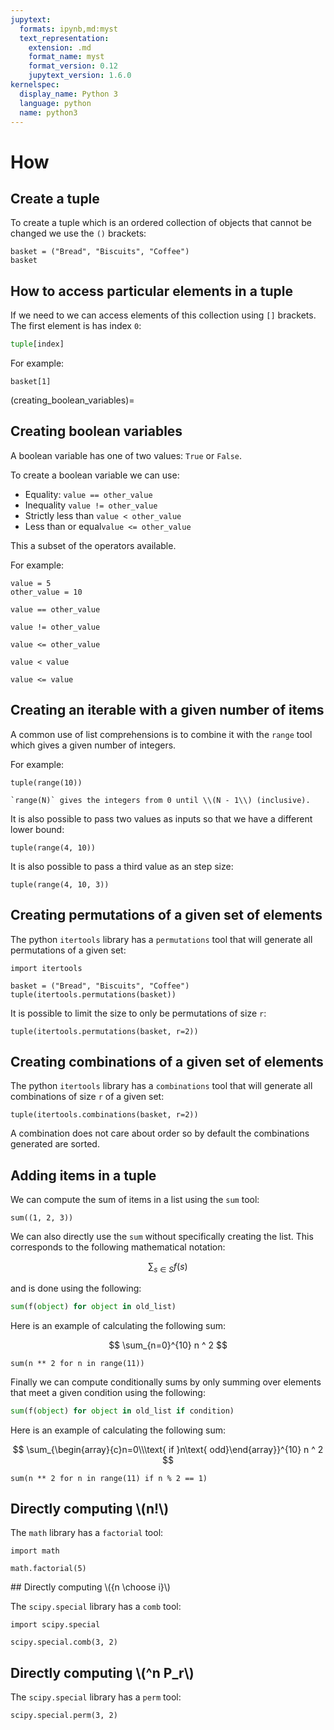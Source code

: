 ```yaml
---
jupytext:
  formats: ipynb,md:myst
  text_representation:
    extension: .md
    format_name: myst
    format_version: 0.12
    jupytext_version: 1.6.0
kernelspec:
  display_name: Python 3
  language: python
  name: python3
---
```


# How


## Create a tuple

To create a tuple which is an ordered collection of objects that cannot be changed we use the `()` brackets:

```{code-cell} ipython3
basket = ("Bread", "Biscuits", "Coffee")
basket
```

## How to access particular elements in a tuple

If we need to we can access elements of this collection using `[]` brackets. The first element is has index `0`:

```python
tuple[index]
```

For example:

```{code-cell} ipython3
basket[1]
```

(creating_boolean_variables)=
## Creating boolean variables

A boolean variable has one of two values: `True` or `False`.

To create a boolean variable we can use:

- Equality: `value == other_value`
- Inequality `value != other_value`
- Strictly less than `value < other_value`
- Less than or equal`value <= other_value`

This a subset of the operators available.

For example:

```{code-cell} ipython3
value = 5
other_value = 10

value == other_value
```

```{code-cell} ipython3
value != other_value
```

```{code-cell} ipython3
value <= other_value
```

```{code-cell} ipython3
value < value
```

```{code-cell} ipython3
value <= value
```

## Creating an iterable with a given number of items

A common use of list comprehensions is to combine it with the `range` tool which gives a given number of integers.

For example:

```{code-cell} ipython3
tuple(range(10))
```

```{attention}
`range(N)` gives the integers from 0 until \\(N - 1\\) (inclusive).
```

It is also possible to pass two values as inputs so that we have a different lower bound:

```{code-cell} ipython3
tuple(range(4, 10))
```

It is also possible to pass a third value as an step size:

```{code-cell} ipython3
tuple(range(4, 10, 3))
```

## Creating permutations of a given set of elements

The python `itertools` library has a `permutations` tool that will generate all permutations of a given set:

```{code-cell} ipython3
import itertools

basket = ("Bread", "Biscuits", "Coffee")
tuple(itertools.permutations(basket))
```

It is possible to limit the size to only be permutations of size `r`:

```{code-cell} ipython3
tuple(itertools.permutations(basket, r=2))
```

## Creating combinations of a given set of elements

The python `itertools` library has a `combinations` tool that will generate all combinations of size `r` of a given set:

```{code-cell} ipython3
tuple(itertools.combinations(basket, r=2))
```

A combination does not care about order so by default the combinations generated are sorted.

## Adding items in a tuple

We can compute the sum of items in a list using the `sum` tool:

```{code-cell} ipython3
sum((1, 2, 3))
```

We can also directly use the `sum` without specifically creating the list. This corresponds to the following mathematical notation:

$$
    \sum_{s\in S}f(s)
$$

and is done using the following:


```python
sum(f(object) for object in old_list)
```

Here is an example of calculating the following sum:


$$
    \sum_{n=0}^{10} n ^ 2
$$

```{code-cell} ipython3
sum(n ** 2 for n in range(11))
```

Finally we can compute conditionally sums by only summing over elements that meet a given condition using the following:

```python
sum(f(object) for object in old_list if condition)
```

Here is an example of calculating the following sum:

$$
    \sum_{\begin{array}{c}n=0\\\text{ if }n\text{ odd}\end{array}}^{10} n ^ 2
$$

```{code-cell} ipython3
sum(n ** 2 for n in range(11) if n % 2 == 1)
```

## Directly computing \\(n!\\)

The `math` library has a `factorial` tool:

```{code-cell} ipython3
import math

math.factorial(5)
```

## Directly computing \\({n \choose i}\\)

The `scipy.special` library has a `comb` tool:

```{code-cell} ipython3
import scipy.special

scipy.special.comb(3, 2)
```

## Directly computing \\(^n P_r\\)

The `scipy.special` library has a `perm` tool:

```{code-cell} ipython3
scipy.special.perm(3, 2)
```
